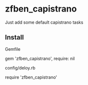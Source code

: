 # zfben_capistrano

Just add some default capistrano tasks

## Install

Gemfile

  gem 'zfben_capistrano', require: nil

config/deloy.rb

  require 'zfben_capistrano'
